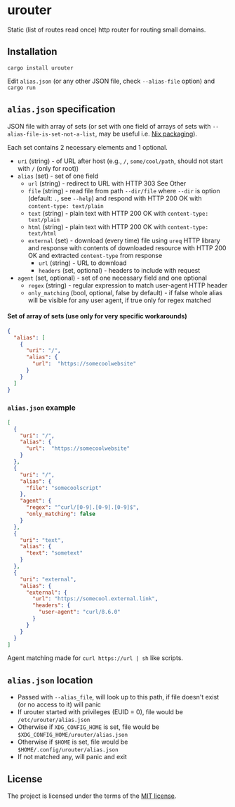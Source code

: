 # urouter

Static (list of routes read once) http router for routing small domains.

## Installation

```shell
cargo install urouter
```

Edit `alias.json` (or any other JSON file, check `--alias-file` option) and `cargo run`

## `alias.json` specification

JSON file with array of sets (or set with one field of arrays of sets with `--alias-file-is-set-not-a-list`, may be useful i.e. [Nix packaging](https://github.com/ivabus/nixos/blob/master/roles/server/urouter.nix)).

Each set contains 2 necessary elements and 1 optional.

- `uri` (string) - of URL after host (e.g., `/`, `some/cool/path`, should not start with `/` (only for root))
- `alias` (set) - set of one field
  - `url` (string) - redirect to URL with HTTP 303 See Other
  - `file` (string) - read file from path `--dir/file` where `--dir` is option (default: `.`, see `--help`) and respond with HTTP 200 OK with `content-type: text/plain`
  - `text` (string) - plain text with HTTP 200 OK with `content-type: text/plain`
  - `html` (string) - plain text with HTTP 200 OK with `content-type: text/html`
  - `external` (set) - download (every time) file using `ureq` HTTP library and response with contents of downloaded resource with HTTP 200 OK and extracted `content-type` from response
    - `url` (string) - URL to download
    - `headers` (set, optional) - headers to include with request
- `agent` (set, optional) - set of one necessary field and one optional
  - `regex` (string) - regular expression to match user-agent HTTP header
  - `only_matching` (bool, optional, false by default) - if false whole alias will be visible for any user agent, if true only for regex matched

#### Set of array of sets (use only for very specific workarounds)

```json
{
  "alias": [
    {
      "uri": "/",
      "alias": {
        "url":  "https://somecoolwebsite"
      }
    }
  ]
}
```

### `alias.json` example

```json
[
  {
    "uri": "/",
    "alias": {
      "url":  "https://somecoolwebsite"
    }
  },
  {
    "uri": "/",
    "alias": {
      "file": "somecoolscript"
    },
    "agent": {
      "regex": "^curl/[0-9].[0-9].[0-9]$",
      "only_matching": false
    }
  },
  {
    "uri": "text",
    "alias": {
      "text": "sometext"
    }
  },
  {
    "uri": "external",
    "alias": {
      "external": {
        "url": "https://somecool.external.link",
        "headers": {
          "user-agent": "curl/8.6.0"
        }
      }
    }
  }
]
```

Agent matching made for `curl https://url | sh` like scripts.

## `alias.json` location

- Passed with `--alias_file`, will look up to this path, if file doesn't exist (or no access to it) will panic
- If urouter started with privileges (EUID = 0), file would be `/etc/urouter/alias.json`
- Otherwise if `XDG_CONFIG_HOME` is set, file would be `$XDG_CONFIG_HOME/urouter/alias.json`
- Otherwise if `$HOME` is set, file would be `$HOME/.config/urouter/alias.json`
- If not matched any, will panic and exit

## License

The project is licensed under the terms of the [MIT license](./LICENSE).
